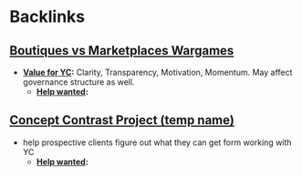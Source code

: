 
# Backlinks
## [Boutiques vs Marketplaces Wargames](<Boutiques vs Marketplaces Wargames.md>)
- **[Value for YC](<Value for YC.md>):** Clarity, Transparency, Motivation, Momentum. May affect governance structure as well. 
    - **[Help wanted](<Help wanted.md>):**

## [Concept Contrast Project (temp name)](<Concept Contrast Project (temp name).md>)
- help prospective clients figure out what they can get form working with YC
    - **[Help wanted](<Help wanted.md>):**

